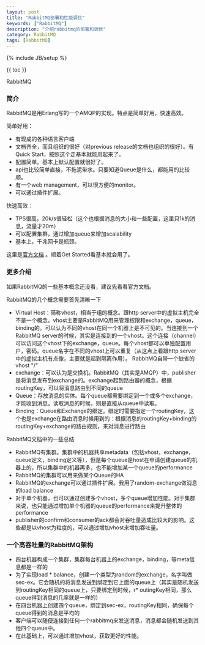 ```yaml
---
layout: post
title: "RabbitMQ部署和性能调优"
keywords: ["RabbitMQ"]
description: "介绍rabbitmq的部署和调优"
category: RabbitMQ
tags: [RabbitMQ]
---
```

{% include JB/setup %}

{{ toc }}

RabbitMQ

### 简介

RabbitMQ是用Erlang写的一个AMQP的实现。特点是简单好用，快速高效。

简单好用：

*   有现成的各种语言客户端
*   文档齐全，而且组织的很好（对previous release的文档也组织的很好）。有Quick Start，按照这个走基本就能用起来了。
*   配置简单。基本上默认配置就很好了。
*   api也比较简单直接，不拖泥带水。只要知道Queue是什么，都能用的比较顺。
*   有一个web management，可以很方便的monitor。
*   可以通过插件扩展。

快速高效：

*   TPS很高。20k/s很轻松（这个也根据消息的大小和一些配置，这里只1k的消息，流量才20m）
*   可以配置集群，通过增加queue来增加scalability
*   基本上，千兆网卡是瓶颈。

这里是[官方文档](http://www.rabbitmq.com/documentation.html) 。顺着Get Started看基本就会用了。

### 更多介绍

如果RabbitMQ的一些基本概念还没看，建议先看看官方文档。

RabbitMQ的几个概念需要首先清晰一下

*   Virtual Host：简称vhost，相当于组的概念。跟http server中的虚拟主机完全不是一个概念。vhost主要是RabbitMQ用来管理权限和exchange，queue，binding的。可以认为不同的vhost在同一个机器上是不可见的。当连接到一个RabbitMQ server的时候，其实是连接到的一个vhost。这个连接（channel）可以访问这个vhost下的exchange，queue。每个vhost都可以单独配置用户，密码。queue名字在不同的vhost上可以重复（从这点上看跟http server中的虚拟主机有点像，主要就是起到隔离作用）。 RabbitMQ自带一个缺省的vhost "/"
*   exchange：可以认为是交换机。RabbitMQ（其实是AMQP）中，publisher是将消息发布到exchange的。exchange起到路由器的概念，根据routingKey，可以将消息路由到不同的queue
*   Queue：存放消息的实体。每个queue都需要绑定到一个或多个exchange，才能收到消息。读取消息的时候，则是直接从queue中读取。
*   Binding：Queue和Exchange的绑定。绑定时需要指定一个routingKey，这个也是exchange在路由消息时候用到的：根据消息的routingKey+binding的routingKey+exchange的路由规则，来对消息进行路由

RabbitMQ文档中的一些总结

*   RabbitMQ有集群。集群中的机器共享metadata（包括vhost，exchange，queue定义，binding定义等），但是每个queue是host在申请创建queue的机器上的，所以集群中的机器再多，也不能增加某一个queue的performance
*   RabbitMQ的集群可以用来做某个Queue的HA
*   RabbitMQ的exchange可以通过插件扩展。我用了random-exchange做消息的load balance
*   对于单个机器，也可以通过创建多个vhost，多个queue增加性能。对于集群来说，也只能通过增加单个机器的queue的performance来提升整体的performance
*   publisher的confirm和consumer的ack都会对吞吐量造成比较大的影响。这些都是以vhost为粒度的，可以通过增加vhost来增加吞吐量。

###  一个高吞吐量的RabbitMQ架构

*   四台机器构成一个集群，集群每台机器上的exchange，binding，等meta信息都是一样的
*   为了实现load *   balance，创建一个类型为random的exchange，名字叫做sec-ex。它会随机的将消息发送到绑定到它上面的queue上（其实是随机发送到routingKey相同的queue上，只要绑定到时候，r*   outingKey相同，那么queue得到消息的几率就是一样的）
*   在四台机器上创建四个queue，绑定到sec-ex，routingKey相同，确保每个queue得到的消息是平均的
*   客户端可以随便连接到任何一个rabbitmq来发送消息，消息都会随机发送到其他四个queue中。
*   在此基础上，可以通过增加vhost，获取更好的性能。




